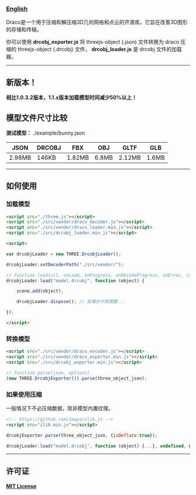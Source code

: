 ### [English](https://github.com/ouyangzhaoxing/drcobj/blob/master/README.md)

Draco是一个用于压缩和解压缩3D几何网格和点云的开源库。它旨在改善3D图形的存储和传输。

你可以使用 **drcobj_exporter.js** 将 threejs-object (.json) 文件转换为 draco 压缩的 threejs-object (.drcobj) 文件， **drcobj_loader.js** 是 drcobj 文件的加载器。

---

## 新版本！

**相比1.0.3.2版本，1.1.x版本加载模型时间减少50%以上！**

## 模型文件尺寸比较

**测试模型：** ./example/bunny.json

| JSON | DRCOBJ | FBX | OBJ | GLTF | GLB |
| --- | --- | --- | --- | --- | --- |
| 2.98MB | 146KB | 1.82MB | 6.8MB | 2.12MB | 1.6MB |

---

## 如何使用

### 加载模型

```html
<script src="./three.js"></script>
<script src="./src/vendor/draco_decoder.js"></script>
<script src="./src/vendor/draco_loader.min.js"></script>
<script src="./src/drcobj_loader.min.js"></script>

<script>

var drcobjLoader = new THREE.DrcobjLoader();

drcobjLoader.setDecoderPath("./src/vendor/");

// function load(url, onLoad, onProgress, onDecodeProgress, onError, isInflate)
drcobjLoader.load("model.drcobj", function (object) {

    scene.add(object);

    drcobjLoader.dispose(); // 如果你不再需要...

});

</script>
```

### 转换模型

```html
<script src="./src/vendor/draco_encoder.js"></script>
<script src="./src/vendor/draco_exporter.min.js"></script>
<script src="./src/drcobj_exporter.min.js"></script>
```

```javascript
// function parse(json, options)
(new THREE.DrcobjExporter()).parse(three_object_json);
```

### 如果使用压缩

一般情况下不必压缩数据，除非模型内置纹理。

```html
<!-- https://github.com/imaya/zlib.js -->
<script src="zlib.min.js"></script>
```

```javascript
drcobjExporter.parse(three_object_json, {isDeflate:true});

drcobjLoader.load("model.drcobj", function (object) {...}, undefined, undefined, undefined, true);
```

---

## 许可证
#### [MIT License](https://github.com/ouyangzhaoxing/drcobj/blob/master/LICENSE)
